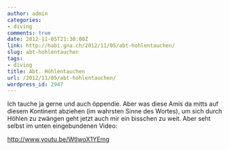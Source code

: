 ```yaml
---
author: admin
categories:
- diving
comments: true
date: 2012-11-05T21:30:00Z
link: http://habi.gna.ch/2012/11/05/abt-hohlentauchen/
slug: abt-hohlentauchen
tags:
- diving
title: Abt. Höhlentauchen
url: /2012/11/05/abt-hohlentauchen/
wordpress_id: 2947
---
```


Ich tauche ja gerne und auch öppendie. Aber was diese Amis da mitts auf diesem Kontinent abziehen (im wahrsten Sinne des Wortes), um sich durch Höhlen zu zwängen geht jetzt auch mir ein bisschen zu weit. Aber seht selbst im unten eingebundenen Video:

http://www.youtu.be/WtlwoX1YEmg

